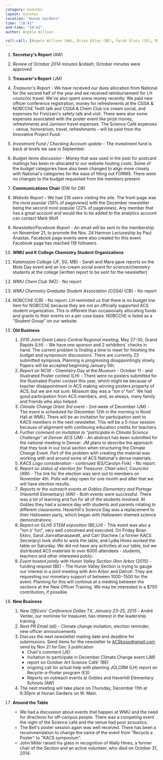 ```yaml
---
category: minutes
layout: minutes
location: "Hunan Gardens"
time: "18:41"
end-time: "19:42"
author: Angela Willson

roll-call: [Angela Willson (AW), Brian Eklov (BE), Sarah Glass (SG), Mara Birndorf (MB), Lydia Hines (LH), John Engelman (JE), Doug Williams (DW), John Miller (JM), and guest George Hines]
---
```


1. **Secretary's Report** (AW)
  1. *Review of October 2014 minutes* &amp;ndash; October minutes were approved

2. **Treasurer's Report** (JM)
  1. *Treasurer's Report* - We have received our dues allocation from National for the second half of the year and we received reimbursement for LH councilor travel. We've also spent some money recently: We paid new officer conference registration, money for refreshments at the CGSA &amp; NOBCChE TedX talk and CGSA &amp; Chem Club ice cream social, and expenses for Fivizzani's safety talk and visit. There were also some expenses associated with the poster event like prize money, refreshments and Jamison travel expenses. The Science Café expenses - venue, honorarium, travel, refreshments - will be paid from the Innovative Project Fund.
  2. *Investment Fund / Checking Account update* - The investment fund is back at levels we saw in September.
  3. *Budget items discussion* - Money that was used in the past for postcard mailings has been re-allocated to our website hosting costs. Some of the budget categories have also been changed to align more closely with National's categories for the ease of filling out FORMS. There were no changes to the budget requested from the members present.

3. **Communications Chair** (DW for DB)
  1. *Website Report* - We had 216 users visiting the site. The front-page was the most popular (39% of pageviews) with the December newsletter being the second most popular (22% of pageviews). Any member that has a gmail account and would like to be added to the analytics account can contact Mark Wolf.
  2. *Newsletter/Facebook Report* - An email will be sent to the membership on November 21, to promote the Nov. 24 Harmon Lectureship by Paul Anastas. Facebook page events were also created for this event. Facebook page has reached 118 followers.

4. **WMU and K College Chemistry Student Organizations**
  1. *Kalamazoo College* (JF, SG, MB) - Sarah and Mara gave reports on the Mole Day event and an ice-cream social event for science/chemistry students at the college [written report to be sent for the newsletter]
  2. *WMU Chem Club* (MZ) - No report
  3. *WMU Chemistry Graduate Student Association (CGSA)* (CB) - No report
  4. *NOBCChE* (CB) - No report. LH reminded us that there is no budget line item for NOBCChE because they are not an officially supported ACS student organization. This is different than occasionally allocating funds and grants to their events on a per case basis. NOBCChE is listed as a "Student Group" on our website.

5. **Old Business**
   1. *2015 Joint Great Lakes-Central Regional meeting*, May 27-30, Grand Rapids (LH). - We have one sponsor and 2 exhibitors' checks in hand. The current problem is finding a time to meet for finishing the budget and symposium discussions. There are currently 23 submitted symposia. Planning is progressing disappointingly slowly. Papers will be accepted beginning January 5th.
   2. *Report on NCW* - Chemistry Day at the Museum - October 11 - and Illustrated Poster contest (LH) - There were no posters submitted for the Illustrated Poster contest this year, which might be because of teacher disappointment in ACS making winning posters property of ACS, but we are not sure. Museum day was a "ton o' fun". We had good participation from ACS members, and, as always, many family and friends who also helped.
   3. *Climate Change Grant 3rd event* - 2nd week of December (JM) - The event is scheduled for December 12th in the morning in Rood Hall at WMU. There will be an invitation for participation sent to KACS members in the next newsletter. This will be a 5-hour session because of alignment with continuing education credits for teachers.
   4. *Further comment on invitation to "participate in Climate Science Challenge" at Denver ACS* (JM) - An abstract has been submitted for the national meeting in Denver. JM plans to describe the approach that they took in our local section when structuring the Climate Change Event. Part of the problem with creating the material was working with and around some of ACS National's dense materials.
   5. *KACS Logo consideration* - continued (ES/Carolyn Fink) - No report.
   6. *Report on status of election for Treasurer, Chair-elect, Councilor* (AW) - The link for the election was sent out to members on November 4th. Polls will stay open for one month and after that we will have election results.
   7. *Reports re the outreach events at Gobles Elementary and Portage* (Haverhill Elementary) (AW) - Both events were successful. There was a lot of learning and fun for all of the students involved. At Gobles they had a science day with students and parents rotating to different classrooms. Haverhill's Science Day was a replacement to their Halloween party, which began with Halloween-themed science demonstrations.
   8. *Report on GLHS STEM exposition* (BE;LH) - This event was also a "ton o' fun", very well conceived and executed. On Friday Brian Eklov, Sarut Jianrattanasawatt, and Carl Stachew ( a former KACS Secretary) took shifts to work the table, and Lydia Hines worked the table on Saturday. We did not have any activities at our table, but we distributed ACS materials to over 6000 attendees - students, teachers and other interested public.
   9. *Event hosted jointly with Huron Valley Section /Ann Arbor* (2015) - funding request (BE) - The Huron Valley Section is trying to gauge our interest in a joint meeting with Ann Arbor and Detroit. They are requesting our monetary support of between $1000-$1500 for the event. Planning for this will continue at a meeting between the sections at the New Officer Training. We may be interested in a $750 contribution, if possible.

6. **New Business**
   1. *New Officers' Conference Dallas TX, January 23-25, 2015* - André Venter, our nominee for treasurer, has interest in the leadership training.
   2. *Next PR Email* (all) - Climate change invitation, election reminder, new officer announcements
   3. Discuss the next newsletter mailing date and deadline for submissions. Send items for the newsletter to ACSkzoo@gmail.com send by Nov 21 for Dec 3 publication
      - Chair's comment (JE)
      - Invitation to participate in December Climate Change event (JM)
      - report on October Art Science Café' (BE)
      - ongoing call for actual help with planning JGLCRM (LH) report on Recycle-a-Poster program (ES)
      - Reports on outreach events at Gobles and Haverhill Elementary Schools (AW)
   4. The next meeting will take place on Thursday, December 11th at 6:30pm at Hunan Gardens on W. Main.

7. **Around the Table**
   - We had a discussion about events that happen at WMU and the need for directions for off-campus people. There was a competing event the night of the Science café and the venue had poor acoustics.
   - The Bell's poster session again was well received. There has been a recommendation to change the name of the event from "Recycle a Poster" to "KACS symposium".
   - John Miller raised his glass in recognition of Wally Hines, a former chair of the Section and an active volunteer, who died on October 31, 2014.